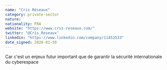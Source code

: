 ```yaml
---
name: "Cris Réseaux"
category: private-sector
nature:
nationality: FRA
website: "https://www.cris-reseaux.com/"
twitter: "@Cris_Reseaux"
linkedin: "https://www.linkedin.com/company/11452533"
date_signed: 2020-01-30
---
```

Car c'est un enjeux futur important que de garantir la sécurité internationale du cyberespace
